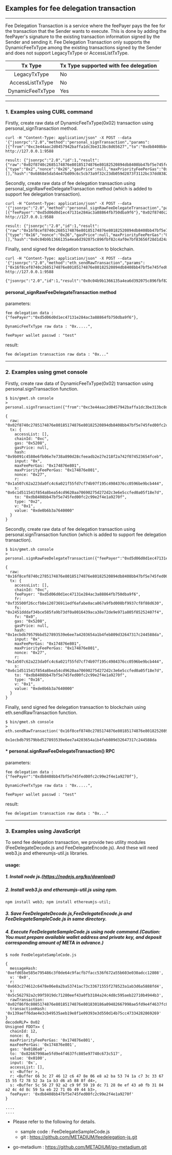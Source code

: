 ## Examples for fee delegation transaction

***
Fee Delegation Transaction is a service where the feePayer pays the fee for the transaction that the Sender wants to execute. This is done by adding the feePayer's signature to the existing transaction information signed by the Sender and sending it. Fee Delegation Transaction only supports the DynamicFeeTxType among the existing transactions signed by the Sender and does not support LegacyTxType or AccessListTxType.

|      Tx Type       | Tx Type supported with fee delegation |
|:------------------:|---------------------------------------|
|    LegacyTxType    | No                                    |
|  AccessListTxType  | No                                    |
|  DynamicFeeTxType  | Yes                                   |

***
### 1. Examples using CURL command

Firstly, create raw data of DynamicFeeTxType(0x02) transaction using personal_signTransaction method.

```
curl -H "Content-Type: application/json" -X POST --data '{"jsonrpc":"2.0","method":"personal_signTransaction","params":[{"from":"0xc3e44aac2d0457942baffa1dc3be313bc8d65627","to":"0xdb8408bb47bf5e745fed00fc2c99e2f4e1a9270f","nonce":"0x26","value":"0xDE0B6B3A7640000","maxPriorityFeePerGas":"0x174876E801","maxFeePerGas":"0x174876E801","gas":"0x5208"},"test"],"id":1}' http://127.0.0.1:9588

result: {"jsonrpc":"2.0","id":1,"result":{"raw":"0x02f8740c2685174876e80185174876e80182520894db8408bb47bf5e745fed00fc2c99e2f4e1a9270f880de0b6b3a764000080c001a06ad4753f48d3cad0b3b5ada1d03718a6abd81467a9896e63c012c944c9014a5ba0163a2aadee9028dc2c2993c55e2d519b58345832a6b540f3b0c71697f25aabfc","tx":{"type":"0x2","nonce":"0x26","gasPrice":null,"maxPriorityFeePerGas":"0x174876e801","maxFeePerGas":"0x174876e801","gas":"0x5208","value":"0xde0b6b3a7640000","input":"0x","v":"0x1","r":"0x6ad4753f48d3cad0b3b5ada1d03718a6abd81467a9896e63c012c944c9014a5b","s":"0x163a2aadee9028dc2c2993c55e2d519b58345832a6b540f3b0c71697f25aabfc","to":"0xdb8408bb47bf5e745fed00fc2c99e2f4e1a9270f","chainId":"0xc","accessList":[],"hash":"0x6868e5da54e47bd09c6c5cb73a9f32c23db059d2873f3112bc37dd83824c4b4a"}}}
``` 

Secondly, create raw data of fee delegation transaction using personal_signRawFeeDelegateTransaction method (which is added to support fee delegation transaction).

```
curl -H "Content-Type: application/json" -X POST --data '{"jsonrpc":"2.0","method":"personal_signRawFeeDelegateTransaction","params":[{"feePayer":"0xd5d06d0d1ec47131e284ac3a88864fb750dba9f6"},"0x02f8740c2685174876e80185174876e80182520894db8408bb47bf5e745fed00fc2c99e2f4e1a9270f880de0b6b3a764000080c001a06ad4753f48d3cad0b3b5ada1d03718a6abd81467a9896e63c012c944c9014a5ba0163a2aadee9028dc2c2993c55e2d519b58345832a6b540f3b0c71697f25aabfc","test"],"id":1}' http://127.0.0.1:9588

result: {"jsonrpc":"2.0","id":1,"result":{"raw":"0x16f8cef8740c2685174876e80185174876e80182520894db8408bb47bf5e745fed00fc2c99e2f4e1a9270f880de0b6b3a764000080c001a06ad4753f48d3cad0b3b5ada1d03718a6abd81467a9896e63c012c944c9014a5ba0163a2aadee9028dc2c2993c55e2d519b58345832a6b540f3b0c71697f25aabfc94d5d06d0d1ec47131e284ac3a88864fb750dba9f680a042cfb84cd7724d648b79a6a486b5e632842295d7be4761165860abbb2c34ec15a01e60339ae50691dbbe290d5c7739e1d75271a316cd643effe247ab6514480b05","tx":{"type":"0x16","nonce":"0x26","gasPrice":null,"maxPriorityFeePerGas":"0x174876e801","maxFeePerGas":"0x174876e801","gas":"0x5208","value":"0xde0b6b3a7640000","input":"0x","v":"0x1","r":"0x6ad4753f48d3cad0b3b5ada1d03718a6abd81467a9896e63c012c944c9014a5b","s":"0x163a2aadee9028dc2c2993c55e2d519b58345832a6b540f3b0c71697f25aabfc","to":"0xdb8408bb47bf5e745fed00fc2c99e2f4e1a9270f","chainId":"0xc","accessList":[],"hash":"0x0c04b9b1366135a4ea6d392075c896fbf82c4af0e7bf83656f28d1d24ace5e31","feePayer":"0xd5d06d0d1ec47131e284ac3a88864fb750dba9f6","fv":"0x0","fr":"0x42cfb84cd7724d648b79a6a486b5e632842295d7be4761165860abbb2c34ec15","fs":"0x1e60339ae50691dbbe290d5c7739e1d75271a316cd643effe247ab6514480b05"}}}
``` 

Finally, send signed fee delegation transaction to blockchain.

```
curl -H "Content-Type: application/json" -X POST --data '{"jsonrpc":"2.0","method":"eth_sendRawTransaction","params":["0x16f8cef8740c2685174876e80185174876e80182520894db8408bb47bf5e745fed00fc2c99e2f4e1a9270f880de0b6b3a764000080c001a06ad4753f48d3cad0b3b5ada1d03718a6abd81467a9896e63c012c944c9014a5ba0163a2aadee9028dc2c2993c55e2d519b58345832a6b540f3b0c71697f25aabfc94d5d06d0d1ec47131e284ac3a88864fb750dba9f680a042cfb84cd7724d648b79a6a486b5e632842295d7be4761165860abbb2c34ec15a01e60339ae50691dbbe290d5c7739e1d75271a316cd643effe247ab6514480b05"],"id":1}' http://127.0.0.1:9588

{"jsonrpc":"2.0","id":1,"result":"0x0c04b9b1366135a4ea6d392075c896fbf82c4af0e7bf83656f28d1d24ace5e31"}
``` 
#### personal_signRawFeeDelegateTransaction method

parameters:

    fee delegation data : {"feePayer":"0xd5d06d0d1ec47131e284ac3a88864fb750dba9f6"},

    DynamicFeeTxType raw data : "0x.....",

    feePayer wallet passwd : "test"

result:

    fee delegation transaction raw data : "0x..."
***
### 2. Examples using gmet console

Firstly, create raw data of DynamicFeeTxType(0x02) transaction using personal.signTransaction function.
```
$ bin/gmet.sh console
> personal.signTransaction({"from":"0xc3e44aac2d0457942baffa1dc3be313bc8d65627","to":"0xdb8408bb47bf5e745fed00fc2c99e2f4e1a9270f","nonce":"0x27","value":"0xDE0B6B3A7640000","maxPriorityFeePerGas":"0x174876E801","maxFeePerGas":"0x174876E801","gas":"0x5208"})

{
  raw: "0x02f8740c2785174876e80185174876e80182520894db8408bb47bf5e745fed00fc2c99e2f4e1a9270f880de0b6b3a764000080c001a01a507c62a223da0fc4c6a021f55fd7cf74b97f195c4984376cc0596be9bcb444a06c1d511541f854a8bea54cd9620aa70690275d272d2c3e6e5ccfed0a05f18e7d",
  tx: {
    accessList: [],
    chainId: "0xc",
    gas: "0x5208",
    gasPrice: null,
    hash: "0x9b091c4580e6fb06e7e738a890d28cfeeadb2e27e218f2a742f074523654fceb",
    input: "0x",
    maxFeePerGas: "0x174876e801",
    maxPriorityFeePerGas: "0x174876e801",
    nonce: "0x27",
    r: "0x1a507c62a223da0fc4c6a021f55fd7cf74b97f195c4984376cc0596be9bcb444",
    s: "0x6c1d511541f854a8bea54cd9620aa70690275d272d2c3e6e5ccfed0a05f18e7d",
    to: "0xdb8408bb47bf5e745fed00fc2c99e2f4e1a9270f",
    type: "0x2",
    v: "0x1",
    value: "0xde0b6b3a7640000"
  }
}
```

Secondly, create raw data of fee delegation transaction using personal.signTransaction function (which is added to support fee delegation transaction).
```
$ bin/gmet.sh console
> personal.signRawFeeDelegateTransaction({"feePayer":"0xd5d06d0d1ec47131e284ac3a88864fb750dba9f6"},"0x02f8740c2785174876e80185174876e80182520894db8408bb47bf5e745fed00fc2c99e2f4e1a9270f880de0b6b3a764000080c001a01a507c62a223da0fc4c6a021f55fd7cf74b97f195c4984376cc0596be9bcb444a06c1d511541f854a8bea54cd9620aa70690275d272d2c3e6e5ccfed0a05f18e7d","test")

{
  raw: "0x16f8cef8740c2785174876e80185174876e80182520894db8408bb47bf5e745fed00fc2c99e2f4e1a9270f880de0b6b3a764000080c001a01a507c62a223da0fc4c6a021f55fd7cf74b97f195c4984376cc0596be9bcb444a06c1d511541f854a8bea54cd9620aa70690275d272d2c3e6e5ccfed0a05f18e7d94d5d06d0d1ec47131e284ac3a88864fb750dba9f680a0f35500f26ccfb8e120736911edf6afabe0aca867a9fbd008bf9937cf8f88d630a02451dddaf34bce585fa9b73df0a8016439aca38e72de9e971a805f85252407f4",
  tx: {
    accessList: [],
    chainId: "0xc",
    feePayer: "0xd5d06d0d1ec47131e284ac3a88864fb750dba9f6",
    fr: "0xf35500f26ccfb8e120736911edf6afabe0aca867a9fbd008bf9937cf8f88d630",
    fs: "0x2451dddaf34bce585fa9b73df0a8016439aca38e72de9e971a805f85252407f4",
    fv: "0x0",
    gas: "0x5208",
    gasPrice: null,
    hash: "0x1ecbdb79579bbd527893539e6ee7a4203654a1b4feb809d32647317c244588da",
    input: "0x",
    maxFeePerGas: "0x174876e801",
    maxPriorityFeePerGas: "0x174876e801",
    nonce: "0x27",
    r: "0x1a507c62a223da0fc4c6a021f55fd7cf74b97f195c4984376cc0596be9bcb444",
    s: "0x6c1d511541f854a8bea54cd9620aa70690275d272d2c3e6e5ccfed0a05f18e7d",
    to: "0xdb8408bb47bf5e745fed00fc2c99e2f4e1a9270f",
    type: "0x16",
    v: "0x1",
    value: "0xde0b6b3a7640000"
  }
}
```

Finally, send signed fee delegation transaction to blockchain using eth.sendRawTransaction function.
```
$ bin/gmet.sh console
> eth.sendRawTransaction('0x16f8cef8740c2785174876e80185174876e80182520894db8408bb47bf5e745fed00fc2c99e2f4e1a9270f880de0b6b3a764000080c001a01a507c62a223da0fc4c6a021f55fd7cf74b97f195c4984376cc0596be9bcb444a06c1d511541f854a8bea54cd9620aa70690275d272d2c3e6e5ccfed0a05f18e7d94d5d06d0d1ec47131e284ac3a88864fb750dba9f680a0f35500f26ccfb8e120736911edf6afabe0aca867a9fbd008bf9937cf8f88d630a02451dddaf34bce585fa9b73df0a8016439aca38e72de9e971a805f85252407f4')

0x1ecbdb79579bbd527893539e6ee7a4203654a1b4feb809d32647317c244588da
```
#### * personal.signRawFeeDelegateTransaction() RPC

 parameters:

    fee delegation data : {"feePayer":"0xdb8408bb47bf5e745fed00fc2c99e2f4e1a9270f"},

    DynamicFeeTxType raw data : "0x.....",

    feePayer wallet passwd : "test"

result:

    fee delegation transaction raw data : "0x..."
***
### 3. Examples using JavaScript

To send fee delegation transaction, we provide two utility modules (FeeDelegateDecode.js and FeeDelegateEncode.js).
And these will need web3.js and ethereumjs-util.js libraries.

#### usage:

##### 1. Install node js.(https://nodejs.org/ko/download)

##### 2. Install web3.js and ethereumjs-util.js using npm.
```
npm install web3; npm install ethereumjs-util;
```

##### 3. Save FeeDelegateDecode.js,FeeDelegateEncode.js and FeeDelegateSampleCode.js in same directory.

##### 4. Execute FeeDelegateSampleCode.js using node command.(Caution: You must prepare available wallet address and private key, and deposit corresponding amount of META in advance.)
```
$ node FeeDelegateSampleCode.js

{
  messageHash: '0xefd65be585e795486c3f0de64c9facfb7facc536f672a55b603e030adcc12808',
  v: '0x0',
  r: '0x663c274612c6478e06e8a2ba53741ac73c33671555f278523a1ab3d6a5888fd4',
  s: '0x5c562792a2c99f5919dc71280eef43a0fb3184a24c4d8c595aeb22710b4944b3',
  rawTransaction: '0x02f86f0c8085174876e80185174876e801830186a09482667998ae5fd9e4f4637fc805e97740c673c51782010080c080a0663c274612c6478e06e8a2ba53741ac73c33671555f278523a1ab3d6a5888fd4a05c562792a2c99f5919dc71280eef43a0fb3184a24c4d8c595aeb22710b4944b3',
  transactionHash: '0x139aeff6dae4e3cb49535aeb19e8f1e09393e3d550d14b75cc47334282869269'
}
decodeRLP= 0x02
Unsigned FDDTx= {
  chainId: 12,
  nonce: 0,
  maxPriorityFeePerGas: '0x174876e801',
  maxFeePerGas: '0x174876e801',
  gas: '0x0186a0',
  to: '0x82667998ae5fd9e4f4637fc805e97740c673c517',
  value: '0x0100',
  input: '0x',
  accessList: [],
  v: <Buffer >,
  r: <Buffer 66 3c 27 46 12 c6 47 8e 06 e8 a2 ba 53 74 1a c7 3c 33 67 15 55 f2 78 52 3a 1a b3 d6 a5 88 8f d4>,
  s: <Buffer 5c 56 27 92 a2 c9 9f 59 19 dc 71 28 0e ef 43 a0 fb 31 84 a2 4c 4d 8c 59 5a eb 22 71 0b 49 44 b3>,
  feePayer: '0xdb8408bb47bf5e745fed00fc2c99e2f4e1a9270f'
}

....
....
```


- Please refer to the following for details.
  - sample code : FeeDelegateSampleCode.js
  - git : https://github.com/METADIUM/feedelegation-js.git


- go-metadium : https://github.com/METADIUM/go-metadium.git
